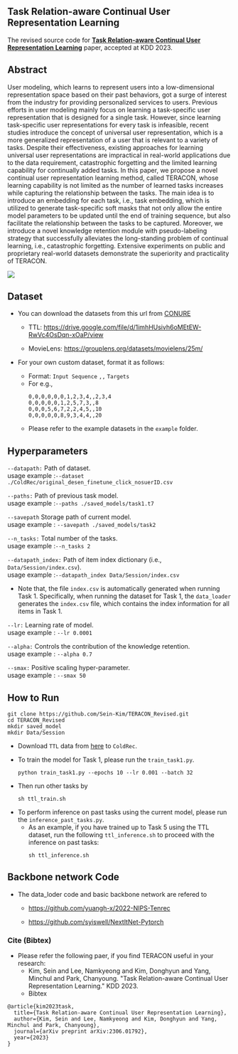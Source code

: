 ## Task Relation-aware Continual User Representation Learning

The revised source code for [**Task Relation-aware Continual User Representation Learning**](https://arxiv.org/abs/2306.01792) paper, accepted at KDD 2023.


## Abstract
User modeling, which learns to represent users into a low-dimensional representation space based on their past behaviors, got a surge of interest from the industry for providing personalized services to users. Previous efforts in user modeling mainly focus on learning a task-specific user representation that is designed for a single task. However, since learning task-specific user representations for every task is infeasible, recent studies introduce the concept of universal user representation, which is a more generalized representation of a user that is relevant to a variety of tasks. Despite their effectiveness, existing approaches for learning universal user representations are impractical in real-world applications due to the data requirement, catastrophic forgetting and the limited learning capability for continually added tasks. In this paper, we propose a novel continual user representation learning method, called TERACON, whose learning capability is not limited as the number of learned tasks increases while capturing the relationship between the tasks. The main idea is to introduce an embedding for each task, i.e., task embedding, which is utilized to generate task-specific soft masks that not only allow the entire model parameters to be updated until the end of training sequence, but also facilitate the relationship between the tasks to be captured. Moreover, we introduce a novel knowledge retention module with pseudo-labeling strategy that successfully alleviates the long-standing problem of continual learning, i.e., catastrophic forgetting. Extensive experiments on public and proprietary real-world datasets demonstrate the superiority and practicality of TERACON. 

![](https://github.com/Sein-Kim/TERACON_Revised/assets/76777494/a30959a2-95a2-414f-a4c2-49c216d728ee)

## Dataset

- You can download the datasets from this url from [CONURE](https://arxiv.org/abs/2009.13724)<br>

  - TTL: https://drive.google.com/file/d/1imhHUsivh6oMEtEW-RwVc4OsDqn-xOaP/view<br>

  - MovieLens: https://grouplens.org/datasets/movielens/25m/

- For your own custom dataset, format it as follows: <br>
  - Format: `Input Sequence` `,,` `Targets` <br>
  - For e.g.,<br>
    ~~~
    0,0,0,0,0,0,1,2,3,4,,2,3,4
    0,0,0,0,0,1,2,5,7,3,,8
    0,0,0,5,6,7,2,2,4,5,,10
    0,0,0,0,0,8,9,3,4,4,,20
    ~~~
  - Please refer to the example datasets in the `example` folder.

## Hyperparameters

`--datapath:` Path of dataset.<br>
usage example :`--dataset ./ColdRec/original_desen_finetune_click_nosuerID.csv`

`--paths:` Path of previous task model.<br>
usage example :`--paths ./saved_models/task1.t7`

`--savepath` Storage path of current model.<br>
usage example : `--savepath ./saved_models/task2`

`--n_tasks:`  Total number of the tasks.<br>
usage example :`--n_tasks 2`

`--datapath_index:` Path of item index dictionary (i.e., `Data/Session/index.csv`).<br>
usage example :`--datapath_index Data/Session/index.csv`
- Note that, the file `index.csv` is automatically generated when running Task 1.
Specifically, when running the dataset for Task 1, the `data_loader` generates the `index.csv` file, which contains the index information for all items in Task 1.<br>

`--lr:` Learning rate of model.<br>
usage example : `--lr 0.0001`

`--alpha:` Controls the contribution of the knowledge retention.<br>
usage example : `--alpha 0.7`

`--smax:` Positive scaling hyper-parameter.<br>
usage example : `--smax 50`


## How to Run

~~~
git clone https://github.com/Sein-Kim/TERACON_Revised.git
cd TERACON_Revised
mkdir saved_model
mkdir Data/Session
~~~

- Download `TTL` data from [here](https://drive.google.com/file/d/1imhHUsivh6oMEtEW-RwVc4OsDqn-xOaP/view) to `ColdRec`.
- To train the model for Task 1, please run the `train_task1.py`.
  ~~~
  python train_task1.py --epochs 10 --lr 0.001 --batch 32
  ~~~

- Then run other tasks by
  ~~~
  sh ttl_train.sh
  ~~~

<!-- 

<br>
E.g., if train the tasks of TTL in the paper, learn sequentially<br>

~~~
python train_teracon.py --lr 0.0001 --smax 50 --batch 1024 --datapath "./ColdRec/original_desen_finetune_click_nosuerID.csv' --datapath_index "./Data/Session/index.csv" --paths "./saved_models/task1.t7" --savepath "./saved_models/task2" --n_tasks 2
~~~

<br>

~~~
python train_teracon.py --lr 0.0001 --smax 50 --batch 1024 --datapath "./ColdRec/original_desen_finetune_like_nosuerID.csv' --datapath_index "./Data/Session/index.csv" --paths "./saved_models/task2.t7" --savepath "./saved_models/task3" --n_tasks 3
~~~

<br>

~~~
python train_teracon.py --lr 0.0001 --smax 50 --batch 1024 --datapath "./ColdRec/original_desen_age.csv' --datapath_index "./Data/Session/index.csv" --paths "./saved_models/task3.t7" --savepath "./saved_models/task4" --n_tasks 4
~~~

<br>

~~~
python train_teracon.py --lr 0.0001 --smax 50 --batch 1024 --datapath "./ColdRec/original_desen_gender.csv' --datapath_index "./Data/Session/index.csv" --paths "./saved_models/task4.t7" --savepath "./saved_models/task5" --n_tasks 5
~~~

<br>

~~~
python train_teracon.py --lr 0.0001 --smax 50 --batch 1024 --datapath "./ColdRec/original_desen_lifestatus.csv' --datapath_index "./Data/Session/index.csv" --paths "./saved_models/task5.t7" --savepath "./saved_models/task6" --n_tasks 6
~~~
-->
- To perform inference on past tasks using the current model, please run the `inference_past_tasks.py`.
  - As an example, if you have trained up to Task 5 using the TTL dataset, run the following `ttl_inference.sh` to proceed with the inference on past tasks:
    ~~~
    sh ttl_inference.sh
    ~~~ 


## Backbone network Code
- The data_loder code and basic backbone network are refered to<br>

  - https://github.com/yuangh-x/2022-NIPS-Tenrec

  - https://github.com/syiswell/NextItNet-Pytorch

### Cite (Bibtex)
- Please refer the following paer, if you find TERACON useful in your research:
  - Kim, Sein and Lee, Namkyeong and Kim, Donghyun and Yang, Minchul and Park, Chanyoung. "Task Relation-aware Continual User Representation Learning." KDD 2023.
  - Bibtex
```
@article{kim2023task,
  title={Task Relation-aware Continual User Representation Learning},
  author={Kim, Sein and Lee, Namkyeong and Kim, Donghyun and Yang, Minchul and Park, Chanyoung},
  journal={arXiv preprint arXiv:2306.01792},
  year={2023}
}
```
